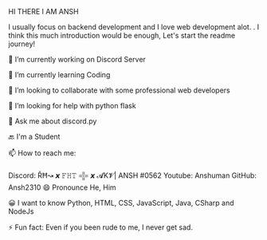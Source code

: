 HI THERE I AM ANSH 

I usually focus on backend development and I love web development alot. . I think this much introduction would be enough, Let's start the readme journey!

🔭 I’m currently working on Discord Server

🌱 I’m currently learning Coding 

👯 I’m looking to collaborate with some professional web developers

🤔 I’m looking for help with python flask

💬 Ask me about discord.py

🔙 I'm a Student

📫 How to reach me:

Discord: ŘĦ↝ 𝙭 𝙵𝙷𝚃 𒍟 𝙭  𝓐K𝓥| ANSH #0562
Youtube: Anshuman
GitHub: Ansh2310 
😄 Pronounce He, Him

😀 I want to know Python, HTML, CSS, JavaScript, Java, CSharp and NodeJs

⚡ Fun fact: Even if you been rude to me, I never get sad.



